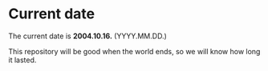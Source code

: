 # Current date

The current date is **2004.10.16.** (YYYY.MM.DD.)

This repository will be good when the world ends, so we will know how long it lasted.